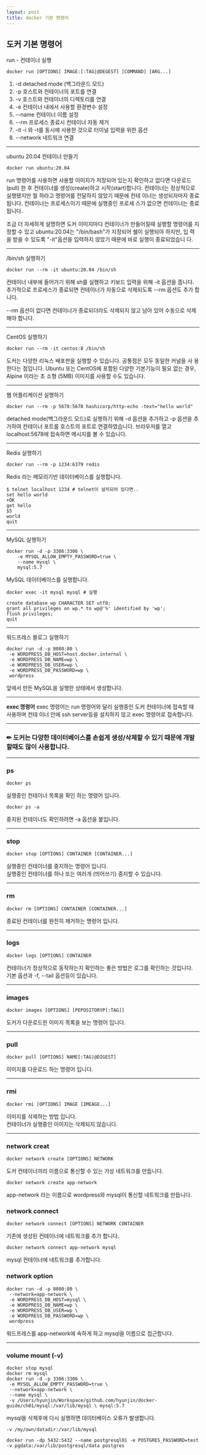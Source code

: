 ```yaml
---
layout: post
title: docker 기본 명령어
---
```


## 도커 기본 명령어
run - 컨테이너 실행
~~~
docker run [OPTIONS[ IMAGE:[:TAG|@DEGEST] [COMMAND] [ARG...]
~~~

1. -d detached mode (백그라운드 모드) 
2. -p 호스트와 컨테이너의 포트를 연결
3. -v 호스트와 컨테이너의 디렉토리를 연결
4. -e 컨테이너 내에서 사용할 환경변수 설정
5. --name 컨테이너 이름 설정
6. --rm 프로세스 종료시 컨테이너 자동 제거
7. -it -i 와 -t를 동시에 사용한 것으로 터미널 입력을 위한 옵션
8. --network 네트워크 연결

------------------------------------------------------------------------------------------------------------------------

ubuntu 20.04 컨테이너 만들기
~~~
docker run ubuntu:20.04
~~~
run 명령어를 사용하면 사용할 이미지가 저장되어 있는지 확인하고 없다면 다운로드
(pull) 한 후 컨테이너를 생성(create)하고 시작(start)합니다.
컨테이너는 정상적으로 실행됐지만 뭘 하라고 명령어를 전달하지 않았기 때문에 컨테
이너는 생성되자마자 종료됩니다. 컨테이너는 프로세스이기 때문에 실행중인 프로세
스가 없으면 컨테이너는 종료됩니다.

조금 더 자세하게 설명하면 도커 이미지마다 컨테이너가 만들어질때 실행할 명령어를
지정할 수 있고 ubuntu:20.04는 "/bin/bash"가 지정되어 쉘이 실행되야 하지만, 입
력을 받을 수 있도록 "-it"옵션을 입력하지 않았기 때문에 바로 실행이 종료되었습니
다.

------------------------------------------------------------------------------------------------------------------------

/bin/sh 실행하기
~~~
docker run --rm -it ubuntu:20.04 /bin/sh
~~~
컨테이너 내부에 들어가기 위해 sh를 실행하고 키보드 입력을 위해 -it 옵션을 줍니다.
추가적으로 프로세스가 종료되면 컨테이너가 자동으로 삭제되도록 --rm 옵션도 추가
합니다.

--rm 옵션이 없다면 컨테이너가 종료되더라도 삭제되지 않고 남아 있어 수동으로 삭제
해야 합니다.

------------------------------------------------------------------------------------------------------------------------

CentOS 실행하기
~~~
docker run --rm -it centos:8 /bin/sh
~~~
도커는 다양한 리눅스 배포판을 실행할 수 있습니다. 공통점은 모두 동일한 커널을 사
용한다는 점입니다.
Ubuntu 또는 CentOS에 포함된 다양한 기본기능이 필요 없는 경우, Alpine 이라는 초
소형 (5MB) 이미지를 사용할 수도 있습니다.

------------------------------------------------------------------------------------------------------------------------

웹 어플리케이션 실행하기
~~~
docker run --rm -p 5678:5678 hashicorp/http-echo -text="hello world"
~~~

detached mode(백그라운드 모드)로 실행하기 위해 -d 옵션을 추가하고 -p 옵션을
추가하여 컨테이너 포트를 호스트의 포트로 연결하였습니다.
브라우저를 열고 localhost:5678에 접속하면 메시지를 볼 수 있습니다.

------------------------------------------------------------------------------------------------------------------------

Redis 실행하기
~~~
docker run --rm -p 1234:6379 redis
~~~
Redis 라는 메모리기반 데이터베이스를 실행합니다.

~~~
$ telnet localhost 1234 # telnet이 설치되어 있다면..
set hello world
+OK
get hello
$5
world
quit
~~~

------------------------------------------------------------------------------------------------------------------------

MySQL 실행하기
~~~
docker run -d -p 3306:3306 \
    -e MYSQL_ALLOW_EMPTY_PASSWORD=true \
    --name mysql \
    mysql:5.7
~~~
MySQL 데이터베이스를 실행합니다.
~~~
docker exec -it mysql mysql # 실행

create database wp CHARACTER SET utf8;
grant all privileges on wp.* to wp@'%' identified by 'wp';
flush privileges;
quit
~~~

------------------------------------------------------------------------------------------------------------------------

워드프레스 블로그 실행하기
~~~
docker run -d -p 8080:80 \
 -e WORDPRESS_DB_HOST=host.docker.internal \
 -e WORDPRESS_DB_NAME=wp \
 -e WORDPRESS_DB_USER=wp \
 -e WORDPRESS_DB_PASSWORD=wp \
 wordpress
~~~
앞에서 만든 MySQL을 실행한 상태에서 생성합니다.

------------------------------------------------------------------------------------------------------------------------

**exec 명령어**
exec 명령어는 run 명령어와 달리 실행중인 도커 컨테이너에 접속할 때 사용하며 컨테
이너 안에 ssh server등을 설치하지 않고 exec 명령어로 접속합니다.

------------------------------------------------------------------------------------------------------------------------

### ✏ 도커는 다양한 데이터베이스를 손쉽게 생성/삭제할 수 있기 때문에 개발할때도 많이 사용합니다.

------------------------------------------------------------------------------------------------------------------------

### ps
~~~
docker ps
~~~
실행중인 컨테이너 목록을 확인 하는 명령어 입니다.
~~~
docker ps -a
~~~
중지된 컨테이너도 확인하려면 -a 옵션을 붙입니다.

------------------------------------------------------------------------------------------------------------------------

### stop
~~~
docker stop [OPTIONS] CONTAINER [CONTAINER...]
~~~
실행중인 컨테이너를 중지하는 명령어 입니다.   
실행중인 컨테이너를 하나 또는 여러개 (띄어쓰기) 중지할 수 있습니다.

------------------------------------------------------------------------------------------------------------------------

### rm
~~~
docker rm [OPTIONS] CONTAINER [CONTAINER...]
~~~
종료된 컨테이너를 완전히 제거하는 명령어 입니다.

------------------------------------------------------------------------------------------------------------------------

### logs
~~~
docker logs [OPTIONS] CONTAINER
~~~
컨테이너가 정상적으로 동작하는지 확인하는 좋은 방법은 로그를 확인하는 것입니다.   
기본 옵션과 -f, --tail 옵션등이 있습니다.

------------------------------------------------------------------------------------------------------------------------

### images 
~~~
docker images [OPTIONS] [PEPOSITORYP[:TAG]]
~~~
도커가 다운로드한 이미지 목록을 보는 명령어 입니다. 

------------------------------------------------------------------------------------------------------------------------

### pull
~~~
docker pull [OPTIONS] NAME[:TAG|@DIGEST]
~~~
이미지를 다운로드 하는 명령어 입니다.

------------------------------------------------------------------------------------------------------------------------

### rmi
~~~
docker rmi [OPTIONS] IMAGE [IMEAGE...]
~~~
이미지를 삭제하는 방법 입니다.    
컨테이너가 실행중인 이미지는 삭제되지 않습니다.

------------------------------------------------------------------------------------------------------------------------

### network creat
~~~
docker network create [OPTIONS] NETWORK
~~~
도커 컨테이너끼리 이름으로 통신할 수 있는 가상 네트워크를 만듭니다.

~~~
docker network create app-network
~~~
app-network 라는 이름으로 wordpress와 mysql이 통신할 네트워크를 만듭니다.

### network connect
~~~
docker network connect [OPTIONS] NETWORK CONTAINER
~~~
기존에 생성된 컨테이너에 네트워크를 추가 합니다.

~~~
docker network connect app-network mysql
~~~
mysql 컨테이너에 네트워크를 추가합니다.

### network option 
~~~
docker run -d -p 8080:80 \
 --network=app-network \
 -e WORDPRESS_DB_HOST=mysql \
 -e WORDPRESS_DB_NAME=wp \
 -e WORDPRESS_DB_USER=wp \
 -e WORDPRESS_DB_PASSWORD=wp \
 wordpress
~~~
워드프레스를 app-network에 속하게 하고 mysql을 이름으로 접근합니다.

------------------------------------------------------------------------------------------------------------------------

### volume mount (-v)
~~~
docker stop mysql
docker rm mysql
docker run -d -p 3306:3306 \
 -e MYSQL_ALLOW_EMPTY_PASSWORD=true \
 --network=app-network \
 --name mysql \
 -v /Users/hyunjin/Workspace/github.com/hyunjin/docker-guide/ch01/mysql:/var/lib/mysql \ mysql:5.7
~~~
mysql을 삭제후에 다시 실행하면 데이터베이스 오류가 발생합니다.
~~~
-v /my/own/datadir:/var/lib/mysql
~~~

~~~
docker run -dp 5432:5432 --name postgresql01 -e POSTGRES_PASSWORD=test -v pgdata:/var/lib/postgresql/data postgres
~~~

